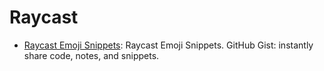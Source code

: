 # Raycast

- [Raycast Emoji Snippets](https://gist.github.com/linuslundahl/e6463c94b9ca6aee888bbd8209a05bec): Raycast Emoji Snippets. GitHub Gist: instantly share code, notes, and snippets.

